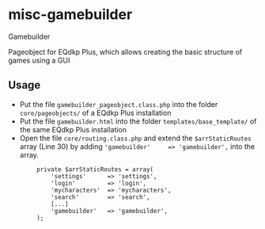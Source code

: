 # misc-gamebuilder
Gamebuilder

Pageobject for EQdkp Plus, which allows creating the basic structure of games using a GUI

## Usage
* Put the file `gamebuilder_pageobject.class.php` into the folder `core/pageobjects/` of a EQdkp Plus installation
* Put the file `gamebuilder.html` into the folder `templates/base_template/` of the same EQdkp Plus installation
* Open the file `core/routing.class.php` and extend the `$arrStaticRoutes` array (Line 30) by adding `'gamebuilder' 	=> 'gamebuilder',` into the array.
```
		private $arrStaticRoutes = array(
			'settings'		=> 'settings',
			'login'			=> 'login',
			'mycharacters'	=> 'mycharacters',
			'search'		=> 'search',
			[...]
			'gamebuilder' 	=> 'gamebuilder',
		);
```
